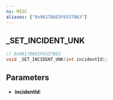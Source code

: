 ```yaml
---
ns: MISC
aliases: ["0x9617B6E5F6537B63"]
---
```

## _SET_INCIDENT_UNK

```c
// 0x9617B6E5F6537B63
void _SET_INCIDENT_UNK(int incidentId);
```

## Parameters
* **incidentId**:
